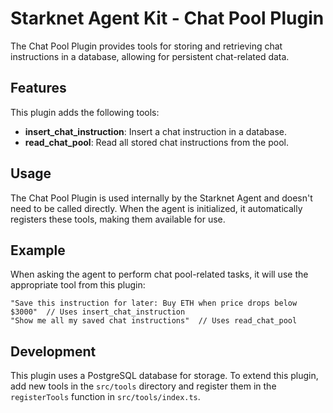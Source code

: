 # Starknet Agent Kit - Chat Pool Plugin

The Chat Pool Plugin provides tools for storing and retrieving chat instructions in a database, allowing for persistent chat-related data.

## Features

This plugin adds the following tools:

- **insert_chat_instruction**: Insert a chat instruction in a database.
- **read_chat_pool**: Read all stored chat instructions from the pool.

## Usage

The Chat Pool Plugin is used internally by the Starknet Agent and doesn't need to be called directly. When the agent is initialized, it automatically registers these tools, making them available for use.

## Example

When asking the agent to perform chat pool-related tasks, it will use the appropriate tool from this plugin:

```
"Save this instruction for later: Buy ETH when price drops below $3000"  // Uses insert_chat_instruction
"Show me all my saved chat instructions"  // Uses read_chat_pool
```

## Development

This plugin uses a PostgreSQL database for storage. To extend this plugin, add new tools in the `src/tools` directory and register them in the `registerTools` function in `src/tools/index.ts`.
